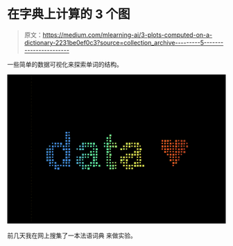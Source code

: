 # 在字典上计算的 3 个图

> 原文：<https://medium.com/mlearning-ai/3-plots-computed-on-a-dictionary-2231be0ef0c3?source=collection_archive---------5----------------------->

一些简单的数据可视化来探索单词的结构。

![](img/5ad82c7138256bb2a292cfc1df929b61.png)

前几天我在网上搜集了一本法语词典 来做实验。